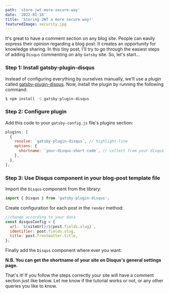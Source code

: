 ```yaml
---
path: 'store-jwt-more-secure-way'
date: '2022-01-16'
title: 'Storing JWT a more secure way!'
featuredImage: security.jpg
---
```


It's great to have a comment section on any blog site. People can easily express
their opinion regarding a blog post. It creates an opportunity for knowledge
sharing. In this tiny post, I'll try to go through the easiest steps of adding
`Disqus` commenting on any `Gatsby` site. So, let's start...

### Step 1: Install gatsby-plugin-disqus

Instead of configuring everything by ourselves manually, we'll use a plugin
called [gatsby-plugin-disqus](https://github.com/tterb/gatsby-plugin-disqus).
Now, install the plugin by running the following command:

```bash
$ npm install -S gatsby-plugin-disqus
```

### Step 2: Configure plugin

Add this code to your `gatsby-config.js` file's plugins section:

```javascript
plugins: [
  {
    resolve: `gatsby-plugin-disqus`, // highlight-line
    options: {
      shortname: `your-disqus-short-code`, // collect from your disqus dashboard
    },
  },
];
```

### Step 3: Use Disqus component in your blog-post template file

Import the `Disqus` component from the library:

```javascript
import { Disqus } from 'gatsby-plugin-disqus';
```

Create configuration for each post in the `render` method:

```javascript
//change according to your data
const disqusConfig = {
  url: `${siteUrl}/${post.fields.slug}`,
  identifier: post.fields.slug,
  title: post.frontmatter.title,
};
```

Finally add the `Disqus` component where ever you want:

**N.B. You can get the shortname of your site on Disqus's general settings
page.**

That's it! If you follow the steps correctly your site will have a comment
section just like below. Let me know if the tutorial works or not, or any other
queries you like to know.
